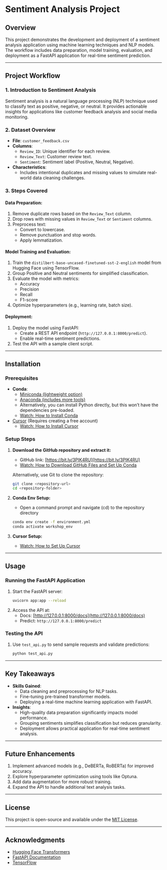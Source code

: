 # Sentiment Analysis Project

## Overview
This project demonstrates the development and deployment of a sentiment analysis application using machine learning techniques and NLP models. The workflow includes data preparation, model training, evaluation, and deployment as a FastAPI application for real-time sentiment prediction.

---

## Project Workflow

### 1. **Introduction to Sentiment Analysis**
Sentiment analysis is a natural language processing (NLP) technique used to classify text as positive, negative, or neutral. It provides actionable insights for applications like customer feedback analysis and social media monitoring.

### 2. **Dataset Overview**
- **File**: `customer_feedback.csv`
- **Columns**:
  - `Review_ID`: Unique identifier for each review.
  - `Review_Text`: Customer review text.
  - `Sentiment`: Sentiment label (Positive, Neutral, Negative).
- **Characteristics**:
  - Includes intentional duplicates and missing values to simulate real-world data cleaning challenges.

### 3. **Steps Covered**
#### Data Preparation:
1. Remove duplicate rows based on the `Review_Text` column.
2. Drop rows with missing values in `Review_Text` or `Sentiment` columns.
3. Preprocess text:
   - Convert to lowercase.
   - Remove punctuation and stop words.
   - Apply lemmatization.

#### Model Training and Evaluation:
1. Train the `distilbert-base-uncased-finetuned-sst-2-english` model from Hugging Face using TensorFlow.
2. Group Positive and Neutral sentiments for simplified classification.
3. Evaluate the model with metrics:
   - Accuracy
   - Precision
   - Recall
   - F1-score
4. Optimize hyperparameters (e.g., learning rate, batch size).

#### Deployment:
1. Deploy the model using FastAPI:
   - Create a REST API endpoint (`http://127.0.0.1:8000/predict`).
   - Enable real-time sentiment predictions.
2. Test the API with a sample client script.

---

## Installation

### Prerequisites
- **Conda**:
  - [Miniconda (lightweight option)](https://docs.conda.io/en/latest/miniconda.html)
  - [Anaconda (includes more tools)](https://www.anaconda.com/)
  - Alternatively, you can install Python directly, but this won’t have the dependencies pre-loaded.  
  - [Watch: How to Install Conda](https://www.youtube.com/watch?v=wwKAFw2Dwz0)
- [Cursor](https://www.cursor.com/) (Requires creating a free account)  
  - [Watch: How to Install Cursor](https://www.youtube.com/watch?v=L_A2P1KJYpw)

### Setup Steps
1. **Download the GitHub repository and extract it:**
   - GitHub link: [https://bit.ly/3PIK4RU](https://bit.ly/3PIK4RU)  
   - [Watch: How to Download GitHub Files and Set Up Conda](https://www.youtube.com/watch?v=Fv_tDvJuJpk)

   Alternatively, use Git to clone the repository:
   ```bash
   git clone <repository-url>
   cd <repository-folder>
   ```
2. **Conda Env Setup:**
   - Open a command prompt and navigate (cd) to the repository directory
   ```bash
   conda env create -f environment.yml
   conda activate workshop_env
   ```
3. **Cursor Setup:**
   - [Watch: How to Set Up Cursor](https://www.youtube.com/watch?v=kSbIeTXuuiY)
---

## Usage

### Running the FastAPI Application
1. Start the FastAPI server:
   ```bash
   uvicorn app:app --reload
   ```
2. Access the API at:
   - Docs: [http://127.0.0.1:8000/docs](http://127.0.0.1:8000/docs)
   - Predict: `http://127.0.0.1:8000/predict`

### Testing the API
1. Use `test_api.py` to send sample requests and validate predictions:
   ```bash
   python test_api.py
   ```

---

## Key Takeaways
- **Skills Gained**:
  - Data cleaning and preprocessing for NLP tasks.
  - Fine-tuning pre-trained transformer models.
  - Deploying a real-time machine learning application with FastAPI.
- **Insights**:
  - High-quality data preparation significantly impacts model performance.
  - Grouping sentiments simplifies classification but reduces granularity.
  - Deployment allows practical application for real-time sentiment analysis.

---

## Future Enhancements
1. Implement advanced models (e.g., DeBERTa, RoBERTa) for improved accuracy.
2. Explore hyperparameter optimization using tools like Optuna.
3. Add data augmentation for more robust training.
4. Expand the API to handle additional text analysis tasks.

---

## License
This project is open-source and available under the [MIT License](LICENSE).

---

## Acknowledgments
- [Hugging Face Transformers](https://huggingface.co/transformers/)
- [FastAPI Documentation](https://fastapi.tiangolo.com/)
- [TensorFlow](https://www.tensorflow.org/)
